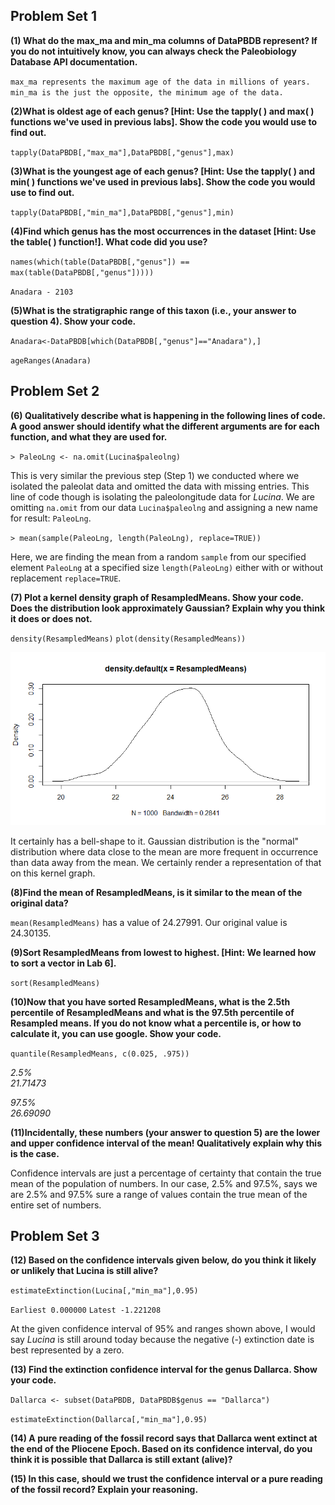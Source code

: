 
## Problem Set 1

**(1) What do the max_ma and min_ma columns of DataPBDB represent? If you do not intuitively know, you can always check the Paleobiology Database API documentation.**

`max_ma represents the maximum age of the data in millions of years. min_ma is the just the opposite, the minimum age of the data.`



**(2)What is oldest age of each genus? [Hint: Use the tapply( ) and max( ) functions we've used in previous labs]. Show the code you would use to find out.**

`tapply(DataPBDB[,"max_ma"],DataPBDB[,"genus"],max)`


**(3)What is the youngest age of each genus? [Hint: Use the tapply( ) and min( ) functions we've used in previous labs]. Show the code you would use to find out.**

`tapply(DataPBDB[,"min_ma"],DataPBDB[,"genus"],min)`


**(4)Find which genus has the most occurrences in the dataset [Hint: Use the table( ) function!]. What code did you use?**

`names(which(table(DataPBDB[,"genus"]) == max(table(DataPBDB[,"genus"]))))`

`Anadara - 2103`

**(5)What is the stratigraphic range of this taxon (i.e., your answer to question 4). Show your code.**

`Anadara<-DataPBDB[which(DataPBDB[,"genus"]=="Anadara"),]`

`ageRanges(Anadara)`



## Problem Set 2

**(6) Qualitatively describe what is happening in the following lines of code. A good answer should identify what the different arguments are for each function, and what they are used for.**

`> PaleoLng <- na.omit(Lucina$paleolng)`

This is very similar the previous step (Step 1) we conducted where we isolated the paleolat data and omitted the data with missing entries. This line of code though is isolating the paleolongitude data for *Lucina*. We are omitting `na.omit` from our data `Lucina$paleolng` and assigning a new name for result: `PaleoLng`.



`> mean(sample(PaleoLng, length(PaleoLng), replace=TRUE))`

Here, we are finding the mean from a random `sample` from our specified element `PaleoLng` at a specified size `length(PaleoLng)` either with or without replacement `replace=TRUE`. 



**(7) Plot a kernel density graph of ResampledMeans. Show your code. Does the distribution look approximately Gaussian? Explain why you think it does or does not.**

`density(ResampledMeans)`
`plot(density(ResampledMeans))`

![Kernel density graph](https://github.com/hernana8/WWUAdvancedPaleo/blob/master/Kernel.png)

It certainly has a bell-shape to it. Gaussian distribution is the "normal" distribution where data close to the mean are more frequent in occurrence than data away from the mean. We certainly render a representation of that on this kernel graph. 


**(8)Find the mean of ResampledMeans, is it similar to the mean of the original data?**

`mean(ResampledMeans)` has a value of 24.27991. Our original value is 24.30135.


**(9)Sort ResampledMeans from lowest to highest. [Hint: We learned how to sort a vector in Lab 6].**

`sort(ResampledMeans)`


**(10)Now that you have sorted ResampledMeans, what is the 2.5th percentile of ResampledMeans and what is the 97.5th percentile of Resampled means. If you do not know what a percentile is, or how to calculate it, you can use google. Show your code.**

`quantile(ResampledMeans, c(0.025, .975))`

*2.5%    
21.71473* 

*97.5%   
26.69090*

**(11)Incidentally, these numbers (your answer to question 5) are the lower and upper confidence interval of the mean! Qualitatively explain why this is the case.**

Confidence intervals are just a percentage of certainty that contain the true mean of the population of numbers. In our case, 2.5% and 97.5%, says we are 2.5% and 97.5% sure a range of values contain the true mean of the entire set of numbers.



## Problem Set 3

**(12) Based on the confidence intervals given below, do you think it likely or unlikely that Lucina is still alive?**

`estimateExtinction(Lucina[,"min_ma"],0.95)`

`Earliest 0.000000`
`Latest -1.221208`
 
At the given confidence interval of 95% and ranges shown above, I would say *Lucina* is still around today because the negative (-) extinction date is best represented by a zero.


**(13) Find the extinction confidence interval for the genus Dallarca. Show your code.**

`Dallarca <- subset(DataPBDB, DataPBDB$genus == "Dallarca")`

`estimateExtinction(Dallarca[,"min_ma"],0.95)`


**(14) A pure reading of the fossil record says that Dallarca went extinct at the end of the Pliocene Epoch. Based on its confidence interval, do you think it is possible that Dallarca is still extant (alive)?**





**(15) In this case, should we trust the confidence interval or a pure reading of the fossil record? Explain your reasoning.**
